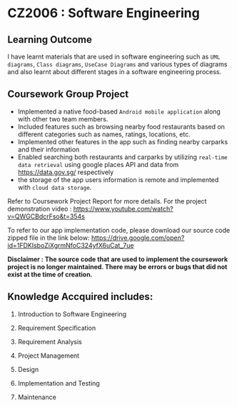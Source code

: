 # CZ2006 : Software Engineering

## Learning Outcome
I have learnt materials that are used in software engineering such as ``UML diagrams``, ``Class diagrams``, ``UseCase Diagrams`` and
various types of diagrams and also learnt about different stages in a software engineering process.

## Coursework Group Project

- Implemented  a native food-based ``Android mobile application`` along with other two team members.  
- Included features such as browsing nearby food restaurants based on different categories such as names, ratings, locations, etc. 
- Implemented other features in the app such as finding nearby carparks and their information 
- Enabled searching both restaurants and carparks by utilizing ``real-time data retrieval`` using google places API and data from https://data.gov.sg/ respectively 
- the storage of the app users information is remote and implemented with ``cloud data storage``.

Refer to Coursework Project Report for more details. 
For the project demonstration video : 
https://www.youtube.com/watch?v=QWGCBdcrFso&t=354s

To refer to our app implementation code, please download our source code zipped file in the link below:
https://drive.google.com/open?id=1FDKIsboZiXgrmNfoC324yfX6uCat_7ue

**Disclaimer : The source code that are used to implement the coursework project is no longer maintained. There may be errors or bugs that did not exist at the time of creation.**

## Knowledge Accquired includes:

1. Introduction to Software Engineering

2. Requirement Specification

3. Requirement Analysis

4. Project Management

5. Design

6. Implementation and Testing

7. Maintenance
